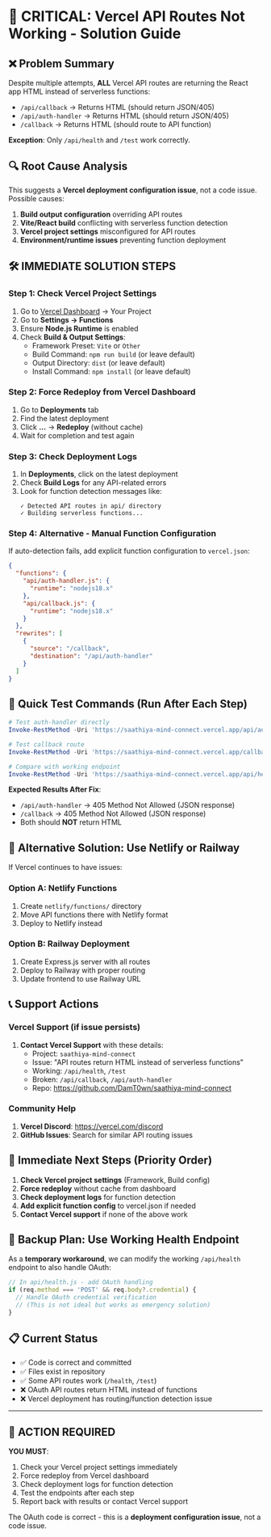 # 🚨 CRITICAL: Vercel API Routes Not Working - Solution Guide

## ❌ Problem Summary
Despite multiple attempts, **ALL** Vercel API routes are returning the React app HTML instead of serverless functions:
- `/api/callback` → Returns HTML (should return JSON/405)
- `/api/auth-handler` → Returns HTML (should return JSON/405)  
- `/callback` → Returns HTML (should route to API function)

**Exception**: Only `/api/health` and `/test` work correctly.

## 🔍 Root Cause Analysis
This suggests a **Vercel deployment configuration issue**, not a code issue. Possible causes:
1. **Build output configuration** overriding API routes
2. **Vite/React build** conflicting with serverless function detection
3. **Vercel project settings** misconfigured for API routes
4. **Environment/runtime issues** preventing function deployment

## 🛠️ IMMEDIATE SOLUTION STEPS

### Step 1: Check Vercel Project Settings
1. Go to [Vercel Dashboard](https://vercel.com/dashboard) → Your Project
2. Go to **Settings → Functions**
3. Ensure **Node.js Runtime** is enabled
4. Check **Build & Output Settings**:
   - Framework Preset: `Vite` or `Other`
   - Build Command: `npm run build` (or leave default)
   - Output Directory: `dist` (or leave default)
   - Install Command: `npm install` (or leave default)

### Step 2: Force Redeploy from Vercel Dashboard  
1. Go to **Deployments** tab
2. Find the latest deployment
3. Click **...** → **Redeploy** (without cache)
4. Wait for completion and test again

### Step 3: Check Deployment Logs
1. In **Deployments**, click on the latest deployment
2. Check **Build Logs** for any API-related errors
3. Look for function detection messages like:
   ```
   ✓ Detected API routes in api/ directory
   ✓ Building serverless functions...
   ```

### Step 4: Alternative - Manual Function Configuration
If auto-detection fails, add explicit function configuration to `vercel.json`:

```json
{
  "functions": {
    "api/auth-handler.js": {
      "runtime": "nodejs18.x"
    },
    "api/callback.js": {
      "runtime": "nodejs18.x"  
    }
  },
  "rewrites": [
    {
      "source": "/callback",
      "destination": "/api/auth-handler"
    }
  ]
}
```

## 🎯 Quick Test Commands (Run After Each Step)

```powershell
# Test auth-handler directly
Invoke-RestMethod -Uri 'https://saathiya-mind-connect.vercel.app/api/auth-handler'

# Test callback route  
Invoke-RestMethod -Uri 'https://saathiya-mind-connect.vercel.app/callback'

# Compare with working endpoint
Invoke-RestMethod -Uri 'https://saathiya-mind-connect.vercel.app/api/health'
```

**Expected Results After Fix**:
- `/api/auth-handler` → 405 Method Not Allowed (JSON response)
- `/callback` → 405 Method Not Allowed (JSON response)  
- Both should **NOT** return HTML

## 🔄 Alternative Solution: Use Netlify or Railway

If Vercel continues to have issues:

### Option A: Netlify Functions
1. Create `netlify/functions/` directory
2. Move API functions there with Netlify format
3. Deploy to Netlify instead

### Option B: Railway Deployment  
1. Create Express.js server with all routes
2. Deploy to Railway with proper routing
3. Update frontend to use Railway URL

## 📞 Support Actions

### Vercel Support (if issue persists)
1. **Contact Vercel Support** with these details:
   - Project: `saathiya-mind-connect`
   - Issue: "API routes return HTML instead of serverless functions"
   - Working: `/api/health`, `/test`  
   - Broken: `/api/callback`, `/api/auth-handler`
   - Repo: https://github.com/DamT0wn/saathiya-mind-connect

### Community Help
1. **Vercel Discord**: https://vercel.com/discord
2. **GitHub Issues**: Search for similar API routing issues

## 🎯 Immediate Next Steps (Priority Order)

1. **Check Vercel project settings** (Framework, Build config)
2. **Force redeploy** without cache from dashboard  
3. **Check deployment logs** for function detection
4. **Add explicit function config** to vercel.json if needed
5. **Contact Vercel support** if none of the above work

## 🔧 Backup Plan: Use Working Health Endpoint

As a **temporary workaround**, we can modify the working `/api/health` endpoint to also handle OAuth:

```javascript
// In api/health.js - add OAuth handling
if (req.method === 'POST' && req.body?.credential) {
  // Handle OAuth credential verification
  // (This is not ideal but works as emergency solution)
}
```

## 📋 Current Status
- ✅ Code is correct and committed
- ✅ Files exist in repository  
- ✅ Some API routes work (`/health`, `/test`)
- ❌ OAuth API routes return HTML instead of functions
- ❌ Vercel deployment has routing/function detection issue

---

## 🚨 ACTION REQUIRED

**YOU MUST**:
1. Check your Vercel project settings immediately
2. Force redeploy from Vercel dashboard
3. Check deployment logs for function detection
4. Test the endpoints after each step
5. Report back with results or contact Vercel support

The OAuth code is correct - this is a **deployment configuration issue**, not a code issue.
